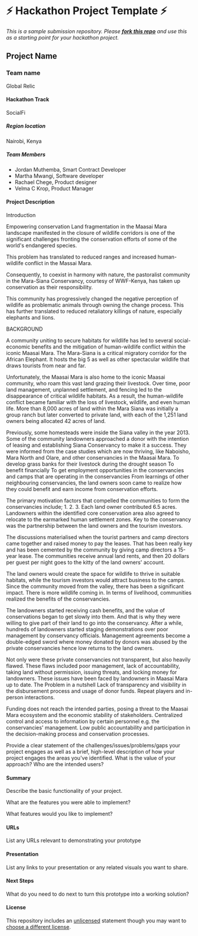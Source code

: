 
# ⚡ Hackathon Project Template ⚡

_This is a sample submission repository.
Please [__fork this repo__](https://help.github.com/articles/fork-a-repo/) and use this as a starting point for your hackathon project._

## Project Name

### Team name

Global Relic

#### Hackathon Track

SocialFi

##### Region location

Nairobi, Kenya

##### Team Members

- Jordan Muthemba, Smart Contract Developer
- Martha Mwangi,   Software developer
- Rachael Chege,   Product designer
- Velma C Krop,    Product Manager

#### Project Description

Introduction

Empowering conservation Land fragmentation in the Maasai  Mara landscape manifested in the closure of wildlife corridors is one of the significant challenges fronting the conservation efforts of some of the world's endangered species.

This problem has translated to reduced ranges and increased human-wildlife conflict in the Massai Mara.

Consequently, to coexist in harmony with nature, the pastoralist community in the Mara-Siana Conservancy, courtesy of WWF-Kenya, has taken up conservation as their responsibility.

This community has progressively changed the negative perception of wildlife as problematic animals through owning the change process. This has further translated to reduced retaliatory killings of nature, especially elephants and lions.

BACKGROUND

A community uniting to secure habitats for wildlife has led to several social-economic benefits and the mitigation of human-wildlife conflict within the iconic Maasai Mara. The Mara-Siana is a critical migratory corridor for the African Elephant. It hosts the big 5 as well as other spectacular wildlife that draws tourists from near and far.

Unfortunately, the Maasai  Mara is also home to the iconic Maasai community, who roam this vast land grazing their livestock. Over time, poor land management, unplanned settlement, and fencing led to the disappearance of critical wildlife habitats. As a result, the human-wildlife conflict became familiar with the loss of livestock, wildlife, and even human life. More than 8,000 acres of land within the Mara Siana was initially a group ranch but later converted to private land, with each of the 1,251 land owners being allocated 42 acres of land.

Previously, some homesteads were inside the Siana valley in the year 2013. Some of the community landowners approached a donor with the intention of leasing and establishing Siana Conservancy to make it a success. They were informed from the case studies which are now thriving, like Naboisho, Mara North and Olare, and other conservancies in the Maasai Mara. To develop grass banks for their livestock during the drought season To benefit financially To get employment opportunities in the conservancies and camps that are operating in the conservancies From learnings of other neighbouring conservancies, the land owners soon came to realize how they could benefit and earn income from conservation efforts.

The primary motivation factors that compelled the communities to form the conservancies include; 1. 2. 3. Each land owner contributed 6.5 acres. Landowners within the identified core conservation area also agreed to relocate to the earmarked human settlement zones. Key to the conservancy was the partnership between the land owners and the tourism investors.

The discussions materialised when the tourist partners and camp directors came together and raised money to pay the leases. That has been really key and has been cemented by the community by giving camp directors a 15-year lease. The communities receive annual land rents, and then 20 dollars per guest per night goes to the kitty of the land owners' account.

The land owners would create the space for wildlife to thrive in suitable habitats, while the tourism investors would attract business to the camps. Since the community moved from the valley, there has been a significant impact. There is more wildlife coming in. In terms of livelihood, communities realized the benefits of the conservancies.

The landowners started receiving cash benefits, and the value of conservations began to get slowly into them. And that is why they were willing to give part of their land to go into the conservancy. After a while, hundreds of landowners started staging demonstrations over poor management by conservancy officials. Management agreements become a double-edged sword where money donated by donors was abused by the private conservancies hence low returns to the land owners.

Not only were these private conservancies not transparent, but also heavily flawed. These flaws included poor management, lack of accountability, taking land without permission, issuing threats, and locking money for landowners. These issues have been faced by landowners in Maasai Mara up to date. The Problem in a nutshell Lack of transparency and visibility in the disbursement process and usage of donor funds. Repeat players and in-person interactions.

Funding does not reach the intended parties, posing a threat to the Maasai Mara ecosystem and the economic stability of stakeholders. Centralized control and access to information by certain personnel e.g. the conservancies' management. Low public accountability and participation in the decision-making process and conservation processes.



Provide a clear statement of the challenges/issues/problems/gaps your project engages as well as a brief, high-level description of how your project engages the areas you've identified. What is the value of your approach? Who are the intended users?

#### Summary

Describe the basic functionality of your project.

What are the features you were able to implement?

What features would you like to implement?

#### URLs

List any URLs relevant to demonstrating your prototype

#### Presentation

List any links to your presentation or any related visuals you want to share.

#### Next Steps

What do you need to do next to turn this prototype into a working solution?

#### License

This repository includes an [unlicensed](http://unlicense.org/) statement though you may want to [choose a different license](https://choosealicense.com/).
